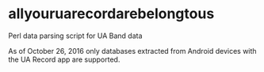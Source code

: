 # allyouruarecordarebelongtous
Perl data parsing script for UA Band data

As of October 26, 2016 only databases extracted from Android devices with the UA Record app are supported.
